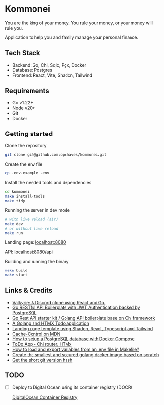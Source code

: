 # Kommonei

You are the king of your money. You rule your money, or your money will rule you.

Application to help you and family manage your personal finance.

## Tech Stack

- Backend: Go, Chi, Sqlc, Pgx, Docker
- Database: Postgres
- Frontend: React, Vite, Shadcn, Tailwind

## Requirements

- Go v1.22+
- Node v20+
- Git
- Docker

## Getting started

Clone the repository

```sh
git clone git@github.com:opchaves/kommonei.git
```

Create the env file

```sh
cp .env.example .env
```

Install the needed tools and dependencies

```sh
cd kommonei
make install-tools
make tidy
```

Running the server in dev mode

```sh
# with live reload (air)
make dev
# or without live reload
make run
```

Landing page: [localhost:8080](http://localhost:8080)

API: [localhost:8080/api](http://localhost:8080/api)

Building and running the binary

```sh
make build
make start
```

## Links & Credits

- [Valkyrie: A Discord clone using React and Go.](https://github.com/sentrionic/Valkyrie)
- [Go RESTful API Boilerplate with JWT Authentication backed by PostgreSQL](https://github.com/dhax/go-base)
- [Go Rest API starter kit / Golang API boilerplate base on Chi framework](https://github.com/qreasio/go-starter-kit)
- [A Golang and HTMX Todo application](https://github.com/paganotoni/todox)
- [Landing page template using Shadcn, React, Typescript and Tailwind](https://github.com/leoMirandaa/shadcn-landing-page)
- [Cache-Control on MDN](https://developer.mozilla.org/en-US/docs/Web/HTTP/Headers/Cache-Control)
- [How to setup a PostgreSQL database with Docker Compose](https://blog.cadumagalhaes.dev/how-to-setup-a-postgresql-database-with-docker-compose)
- [ToDo App - Chi router, HTMx](https://github.com/Ujstor/todo-go-htmx)
- [How to load and export variables from an .env file in Makefile?](https://stackoverflow.com/a/69902063)
- [Create the smallest and secured golang docker image based on scratch](https://chemidy.medium.com/create-the-smallest-and-secured-golang-docker-image-based-on-scratch-4752223b7324)
- [Get the short git version hash](https://stackoverflow.com/questions/5694389/get-the-short-git-version-hash)

## TODO

- [ ] Deploy to Digital Ocean using its container registry (DOCR)

  [DigitalOcean Container Registry](https://docs.digitalocean.com/products/container-registry/)
